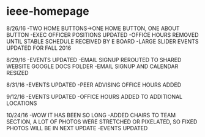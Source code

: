 # ieee-homepage

8/26/16
-TWO HOME BUTTONS->ONE HOME BUTTON, ONE ABOUT BUTTON
-EXEC OFFICER POSITIONS UPDATED
-OFFICE HOURS REMOVED UNTIL STABLE SCHEDULE RECEIVED BY E BOARD
-LARGE SLIDER EVENTS UPDATED FOR FALL 2016

8/29/16
-EVENTS UPDATED
-EMAIL SIGNUP REROUTED TO SHARED WEBSITE GOOGLE DOCS FOLDER
-EMAIL SIGNUP AND CALENDAR RESIZED 

8/31/16
-EVENTS UPDATED
-PEER ADVISING OFFICE HOURS ADDED

9/12/16
-EVENTS UPDATED
-OFFICE HOURS ADDED TO ADDITIONAL LOCATIONS

10/24/16
-WOW IT HAS BEEN SO LONG
-ADDED CHAIRS TO TEAM SECTION, A LOT OF PHOTOS WERE STRETCHED OR PIXELATED, SO FIXED PHOTOS WILL BE IN NEXT UPDATE
-EVENTS UPDATED